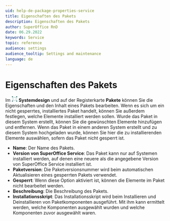 ```yaml
---
uid: help-de-package-properties-service
title: Eigenschaften des Pakets
description: Eigenschaften des Pakets
author: SuperOffice RnD
date: 06.29.2022
keywords: Service
topic: reference
audience: settings
audience_tooltip: Settings and maintenance
language: de
---
```


# Eigenschaften des Pakets

Im ![Symbol][img1] **Systemdesign** und auf der Registerkarte **Pakete** können Sie die Eigenschaften und den Inhalt eines Pakets bearbeiten. Wenn es sich um ein nicht gesperrtes, installiertes Paket handelt, können Sie außerdem festlegen, welche Elemente installiert werden sollen. Wurde das Paket in diesem System erstellt, können Sie die gewünschten Elemente hinzufügen und entfernen. Wenn das Paket in einem anderen System erstellt und zu diesem System hochgeladen wurde, können Sie hier die zu installierenden Elemente auswählen, sofern das Paket nicht gesperrt ist.

* **Name**: Der Name des Pakets.
* **Version von SuperOffice Service**: Das Paket kann nur auf Systemen installiert werden, auf denen eine neuere als die angegebene Version von SuperOffice Service installiert ist.
* **Paketversion**: Die Paketversionsnummer wird beim automatischen Aktualisieren eines gesperrten Pakets verwendet.
* **Gesperrt**: Wenn diese Option aktiviert ist, können die Elemente im Paket nicht bearbeitet werden.
* **Beschreibung**: Die Beschreibung des Pakets.
* **Installationsskript**: Das Installationsskript wird beim Installieren und Deinstallieren von Paketkomponenten ausgeführt. Mit ihm kann ermittelt werden, welche Komponenten ausgewählt wurden und welche Komponenten zuvor ausgewählt waren.

<!-- Referenced links -->

<!-- Referenced images -->
[img1]: ../../../../../common/icons/nav-admin-systemdesign-active.png
